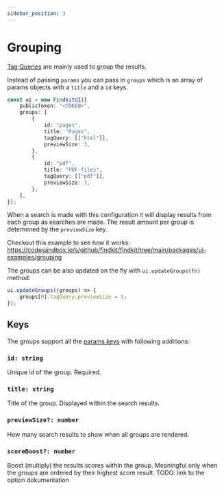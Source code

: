 ```yaml
---
sidebar_position: 3
---
```


# Grouping

[Tag Queries](/ui/params#tagquery-string) are mainly used to group the results.

Instead of passing `params` you can pass in `groups` which is an array of
params objects with a `title` and a `id` keys.

```ts
const ui = new FindkitUI({
	publicToken: "<TOKEN>",
	groups: [
		{
			id: "pages",
			title: "Pages",
			tagQuery: [["html"]],
			previewSize: 3,
		},
		{
			id: "pdf",
			title: "PDF-files",
			tagQuery: [["pdf"]],
			previewSize: 3,
		},
	],
});
```

When a search is made with this configuration it will display results from each
group as searches are made. The result amount per group is determined by the
`previewSize` key.

Checkout this example to see how it works: <https://codesandbox.io/s/github/findkit/findkit/tree/main/packages/ui-examples/grouping>

The groups can be also updated on the fly with `ui.updateGroups(fn)` method:

```ts
ui.updateGroups((groups) => {
	groups[0].tagQuery.previewSize = 5;
});
```

## Keys

The groups support all the [params keys](/ui/params#keys) with following additions:

### `id: string`

Unique id of the group. Required.

### `title: string`

Title of the group. Displayed within the search results.

### `previewSize?: number`

How many search results to show when all groups are rendered.

### `scoreBoost?: number`

Boost (multiply) the results scores within the group. Meaningful only when the
groups are ordered by their highest score result. TODO: link to the option dokumentation

